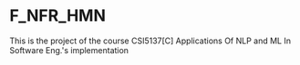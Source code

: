 # F_NFR_HMN
This is the project of the course CSI5137[C] Applications Of NLP and ML In Software Eng.'s implementation
